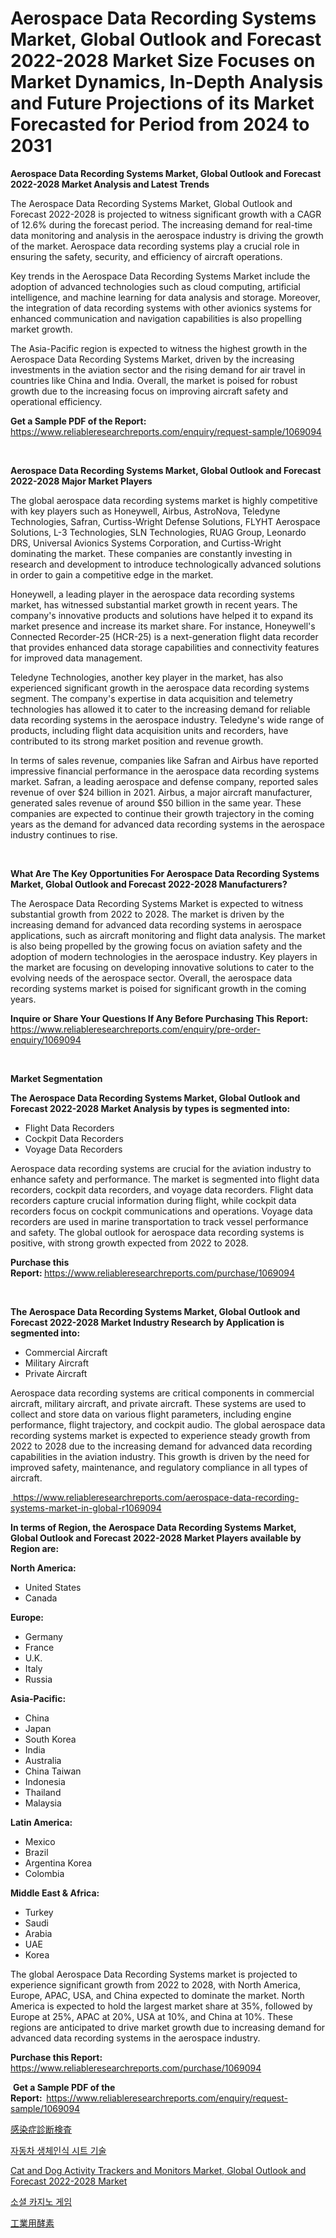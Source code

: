 <p><h1>Aerospace Data Recording Systems Market, Global Outlook and Forecast 2022-2028 Market Size Focuses on Market Dynamics, In-Depth Analysis and Future Projections of its Market Forecasted for Period from 2024 to 2031</h1></p><p><strong>Aerospace Data Recording Systems Market, Global Outlook and Forecast 2022-2028 Market Analysis and Latest Trends</strong></p>
<p><p>The Aerospace Data Recording Systems Market, Global Outlook and Forecast 2022-2028 is projected to witness significant growth with a CAGR of 12.6% during the forecast period. The increasing demand for real-time data monitoring and analysis in the aerospace industry is driving the growth of the market. Aerospace data recording systems play a crucial role in ensuring the safety, security, and efficiency of aircraft operations.</p><p>Key trends in the Aerospace Data Recording Systems Market include the adoption of advanced technologies such as cloud computing, artificial intelligence, and machine learning for data analysis and storage. Moreover, the integration of data recording systems with other avionics systems for enhanced communication and navigation capabilities is also propelling market growth.</p><p>The Asia-Pacific region is expected to witness the highest growth in the Aerospace Data Recording Systems Market, driven by the increasing investments in the aviation sector and the rising demand for air travel in countries like China and India. Overall, the market is poised for robust growth due to the increasing focus on improving aircraft safety and operational efficiency.</p></p>
<p><strong>Get a Sample PDF of the Report:&nbsp;</strong> <a href="https://www.reliableresearchreports.com/enquiry/request-sample/1069094">https://www.reliableresearchreports.com/enquiry/request-sample/1069094</a></p>
<p>&nbsp;</p>
<p><strong>Aerospace Data Recording Systems Market, Global Outlook and Forecast 2022-2028 Major Market Players</strong></p>
<p><p>The global aerospace data recording systems market is highly competitive with key players such as Honeywell, Airbus, AstroNova, Teledyne Technologies, Safran, Curtiss-Wright Defense Solutions, FLYHT Aerospace Solutions, L-3 Technologies, SLN Technologies, RUAG Group, Leonardo DRS, Universal Avionics Systems Corporation, and Curtiss-Wright dominating the market. These companies are constantly investing in research and development to introduce technologically advanced solutions in order to gain a competitive edge in the market.</p><p>Honeywell, a leading player in the aerospace data recording systems market, has witnessed substantial market growth in recent years. The company's innovative products and solutions have helped it to expand its market presence and increase its market share. For instance, Honeywell's Connected Recorder-25 (HCR-25) is a next-generation flight data recorder that provides enhanced data storage capabilities and connectivity features for improved data management.</p><p>Teledyne Technologies, another key player in the market, has also experienced significant growth in the aerospace data recording systems segment. The company's expertise in data acquisition and telemetry technologies has allowed it to cater to the increasing demand for reliable data recording systems in the aerospace industry. Teledyne's wide range of products, including flight data acquisition units and recorders, have contributed to its strong market position and revenue growth.</p><p>In terms of sales revenue, companies like Safran and Airbus have reported impressive financial performance in the aerospace data recording systems market. Safran, a leading aerospace and defense company, reported sales revenue of over $24 billion in 2021. Airbus, a major aircraft manufacturer, generated sales revenue of around $50 billion in the same year. These companies are expected to continue their growth trajectory in the coming years as the demand for advanced data recording systems in the aerospace industry continues to rise.</p></p>
<p>&nbsp;</p>
<p><strong>What Are The Key Opportunities For Aerospace Data Recording Systems Market, Global Outlook and Forecast 2022-2028 Manufacturers?</strong></p>
<p><p>The Aerospace Data Recording Systems Market is expected to witness substantial growth from 2022 to 2028. The market is driven by the increasing demand for advanced data recording systems in aerospace applications, such as aircraft monitoring and flight data analysis. The market is also being propelled by the growing focus on aviation safety and the adoption of modern technologies in the aerospace industry. Key players in the market are focusing on developing innovative solutions to cater to the evolving needs of the aerospace sector. Overall, the aerospace data recording systems market is poised for significant growth in the coming years.</p></p>
<p><strong>Inquire or Share Your Questions If Any Before Purchasing This Report:</strong> <a href="https://www.reliableresearchreports.com/enquiry/pre-order-enquiry/1069094">https://www.reliableresearchreports.com/enquiry/pre-order-enquiry/1069094</a></p>
<p>&nbsp;</p>
<p><strong>Market Segmentation</strong></p>
<p><strong>The Aerospace Data Recording Systems Market, Global Outlook and Forecast 2022-2028 Market Analysis by types is segmented into:</strong></p>
<p><ul><li>Flight Data Recorders</li><li>Cockpit Data Recorders</li><li>Voyage Data Recorders</li></ul></p>
<p><p>Aerospace data recording systems are crucial for the aviation industry to enhance safety and performance. The market is segmented into flight data recorders, cockpit data recorders, and voyage data recorders. Flight data recorders capture crucial information during flight, while cockpit data recorders focus on cockpit communications and operations. Voyage data recorders are used in marine transportation to track vessel performance and safety. The global outlook for aerospace data recording systems is positive, with strong growth expected from 2022 to 2028.</p></p>
<p><strong>Purchase this Report:&nbsp;</strong><a href="https://www.reliableresearchreports.com/purchase/1069094">https://www.reliableresearchreports.com/purchase/1069094</a></p>
<p>&nbsp;</p>
<p><strong>The Aerospace Data Recording Systems Market, Global Outlook and Forecast 2022-2028 Market Industry Research by Application is segmented into:</strong></p>
<p><ul><li>Commercial Aircraft</li><li>Military Aircraft</li><li>Private Aircraft</li></ul></p>
<p><p>Aerospace data recording systems are critical components in commercial aircraft, military aircraft, and private aircraft. These systems are used to collect and store data on various flight parameters, including engine performance, flight trajectory, and cockpit audio. The global aerospace data recording systems market is expected to experience steady growth from 2022 to 2028 due to the increasing demand for advanced data recording capabilities in the aviation industry. This growth is driven by the need for improved safety, maintenance, and regulatory compliance in all types of aircraft.</p></p>
<p><a href="https://www.reliableresearchreports.com/aerospace-data-recording-systems-market-in-global-r1069094">&nbsp;https://www.reliableresearchreports.com/aerospace-data-recording-systems-market-in-global-r1069094</a></p>
<p><strong>In terms of Region, the Aerospace Data Recording Systems Market, Global Outlook and Forecast 2022-2028 Market Players available by Region are:</strong></p>
<p>
    <p> <strong> North America: </strong>
        <ul>
            <li>United States</li>
            <li>Canada</li>
        </ul>
        </p> 
    <p> <strong> Europe: </strong>
        <ul>
            <li>Germany</li>
            <li>France</li>
            <li>U.K.</li>
            <li>Italy</li>
            <li>Russia</li>
        </ul>
        </p> 
    <p> <strong> Asia-Pacific: </strong>
        <ul>
            <li>China</li>
            <li>Japan</li>
            <li>South Korea</li>
            <li>India</li>
            <li>Australia</li>
            <li>China Taiwan</li>
            <li>Indonesia</li>
            <li>Thailand</li>
            <li>Malaysia</li>
        </ul>
        </p> 
    <p> <strong> Latin America: </strong>
        <ul>
            <li>Mexico</li>
            <li>Brazil</li>
            <li>Argentina Korea</li>
            <li>Colombia</li>
        </ul>
        </p> 
    <p> <strong> Middle East & Africa: </strong>
        <ul>
            <li>Turkey</li>
            <li>Saudi</li>
            <li>Arabia</li>
            <li>UAE</li>
            <li>Korea</li>
        </ul>
    </p>
    </p>
<p><p>The global Aerospace Data Recording Systems market is projected to experience significant growth from 2022 to 2028, with North America, Europe, APAC, USA, and China expected to dominate the market. North America is expected to hold the largest market share at 35%, followed by Europe at 25%, APAC at 20%, USA at 10%, and China at 10%. These regions are anticipated to drive market growth due to increasing demand for advanced data recording systems in the aerospace industry.</p></p>
<p><strong>Purchase this Report: </strong><a href="https://www.reliableresearchreports.com/purchase/1069094">https://www.reliableresearchreports.com/purchase/1069094</a></p>
<p>&nbsp;<strong>Get a Sample PDF of the Report:&nbsp;&nbsp;</strong><a href="https://www.reliableresearchreports.com/enquiry/request-sample/1069094">https://www.reliableresearchreports.com/enquiry/request-sample/1069094</a></p>
<p><strong></strong></p>
<p><p><a href="https://github.com/mm14022023/Market-Research-Report-List-1/blob/main/905213285688.md">感染症診断検査</a></p><p><a href="https://medium.com/@axintepreda1/%EC%9E%90%EB%8F%99%EC%B0%A8-%EC%83%9D%EC%B2%B4-%EC%9D%B8%EC%8B%9D-%EC%A2%8C%EC%84%9D-%EA%B8%B0%EC%88%A0-%EC%8B%9C%EC%9E%A5-%EA%B7%9C%EB%AA%A8-%EB%B0%8F-%EC%8B%9C%EC%9E%A5-%EB%8F%99%ED%96%A5-%EC%A0%84%EC%B2%B4-%EC%82%B0%EC%97%85-%EA%B0%9C%EC%9A%94-2024%EB%85%84%EB%B6%80%ED%84%B0-2031%EB%85%84-d73d34c0218b">자동차 생체인식 시트 기술</a></p><p><a href="https://github.com/ZackaryHalvorson2023/Market-Research-Report-List-1/blob/main/cat-and-dog-activity-trackers-and-monitors-market-global-outlook-and-forecast-2022-2028-market.md">Cat and Dog Activity Trackers and Monitors Market, Global Outlook and Forecast 2022-2028 Market</a></p><p><a href="https://github.com/JosefaRice/Market-Research-Report-List-1/blob/main/118556479324.md">소셜 카지노 게임</a></p><p><a href="https://medium.com/@harmonybogan1944/%E7%94%A3%E6%A5%AD%E7%94%A8%E9%85%B5%E7%B4%A0%E5%B8%82%E5%A0%B4-%E7%AB%B6%E4%BA%89%E5%88%86%E6%9E%90-%E5%B8%82%E5%A0%B4%E5%8B%95%E5%90%91%E3%81%8A%E3%82%88%E3%81%B32031%E5%B9%B4%E3%81%BE%E3%81%A7%E3%81%AE%E4%BA%88%E6%B8%AC-867f0c3cedf6">工業用酵素</a></p></p>